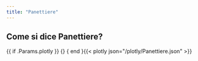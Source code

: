 ```yaml
---
title: "Panettiere"
---
```


## Come si dice Panettiere?

{{ if .Params.plotly }}
{<script src="https://cdn.plot.ly/plotly-latest.min.js"></script>}
{ end }{{< plotly json="/plotly/Panettiere.json" >}}